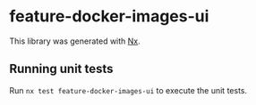 # feature-docker-images-ui

This library was generated with [Nx](https://nx.dev).

## Running unit tests

Run `nx test feature-docker-images-ui` to execute the unit tests.
